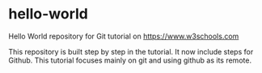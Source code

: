 # hello-world
Hello World repository for Git tutorial on https://www.w3schools.com

This repository is built step by step in the tutorial.
It now include steps for Github.
This tutorial focuses mainly on git and using github as its remote.
